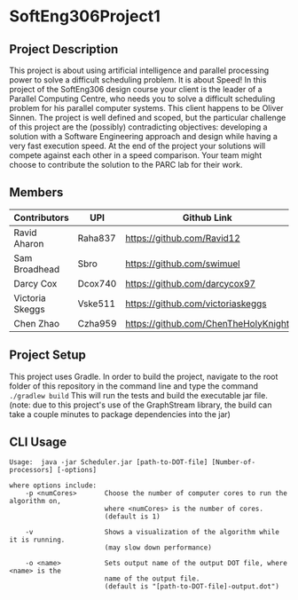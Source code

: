 # SoftEng306Project1

## Project Description
This project is about using artificial intelligence and parallel processing power to solve a difficult
scheduling problem. It is about Speed! In this project of the SoftEng306 design course your client is
the leader of a Parallel Computing Centre, who needs you to solve a difficult scheduling problem for
his parallel computer systems. This client happens to be Oliver Sinnen. The project is well defined
and scoped, but the particular challenge of this project are the (possibly) contradicting objectives:
developing a solution with a Software Engineering approach and design while having a very fast
execution speed. At the end of the project your solutions will compete against each other in a speed
comparison. Your team might choose to contribute the solution to the PARC lab for their work.

## Members
| Contributors      | UPI         | Github Link                             |
| ----------------- | ----------- | --------------------------------------- |
| Ravid Aharon      | Raha837     | https://github.com/Ravid12              |
| Sam Broadhead     | Sbro     | https://github.com/swimuel              |
| Darcy Cox         | Dcox740     | https://github.com/darcycox97           |
| Victoria Skeggs   | Vske511     | https://github.com/victoriaskeggs       |
| Chen Zhao         | Czha959     | https://github.com/ChenTheHolyKnight    |

## Project Setup
This project uses Gradle. In order to build the project, navigate to the root folder of this repository 
in the command line and type the command
`./gradlew build`
This will run the tests and build the executable jar file. (note: due to this project's use of the GraphStream
library, the build can take a couple minutes to package dependencies into the jar)

## CLI Usage
```
Usage:  java -jar Scheduler.jar [path-to-DOT-file] [Number-of-processors] [-options]

where options include:
    -p <numCores>       Choose the number of computer cores to run the algorithm on,
                        where <numCores> is the number of cores. 
                        (default is 1)
  
    -v                  Shows a visualization of the algorithm while it is running.
                        (may slow down performance)
  
    -o <name>           Sets output name of the output DOT file, where <name> is the 
                        name of the output file.
                        (default is "[path-to-DOT-file]-output.dot")
```


    
